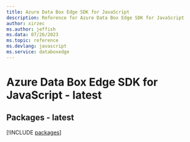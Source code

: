 ```yaml
---
title: Azure Data Box Edge SDK for JavaScript
description: Reference for Azure Data Box Edge SDK for JavaScript
author: xirzec
ms.author: jeffish
ms.data: 07/26/2023
ms.topic: reference
ms.devlang: javascript
ms.service: databoxedge
---
```

# Azure Data Box Edge SDK for JavaScript - latest
## Packages - latest
[!INCLUDE [packages](data-box-edge-index.md)]